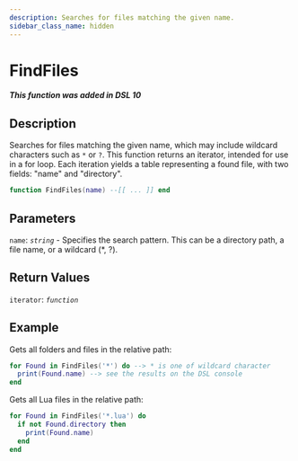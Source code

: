```yaml
---
description: Searches for files matching the given name.
sidebar_class_name: hidden
---
```


# FindFiles

_**This function was added in DSL 10**_

## Description

Searches for files matching the given name, which may include wildcard characters such as `*` or `?`. This function returns an iterator, intended for use in a for loop. Each iteration yields a table representing a found file, with two fields: "name" and "directory".

```lua
function FindFiles(name) --[[ ... ]] end
```

## Parameters

`name`: _`string`_ - Specifies the search pattern. This can be a directory path, a file name, or a wildcard (*, ?).

## Return Values

`iterator`: _`function`_

## Example

Gets all folders and files in the relative path:
```lua
for Found in FindFiles('*') do --> * is one of wildcard character
  print(Found.name) --> see the results on the DSL console
end
```

Gets all Lua files in the relative path:
```lua
for Found in FindFiles('*.lua') do
  if not Found.directory then
    print(Found.name)
  end
end
```
